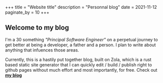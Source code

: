 +++
title = "Website title"
description = "Personnal blog"
date = 2021-11-12
paginate_by = 10
+++

## Welcome to my blog

I'm a 30 something *"Principal Software Engineer"* on a perpetual journey to get better at being a developer, a father and a person. I plan to write about anything that infuences those areas.

Currently, this is a hastily put together blog, built on Zola, which is a rust based static site generator that I can quickly edit / build / publish right to github pages without much effort and most importantly, for free. Check out **[my blog](@/blog/_index.md)**